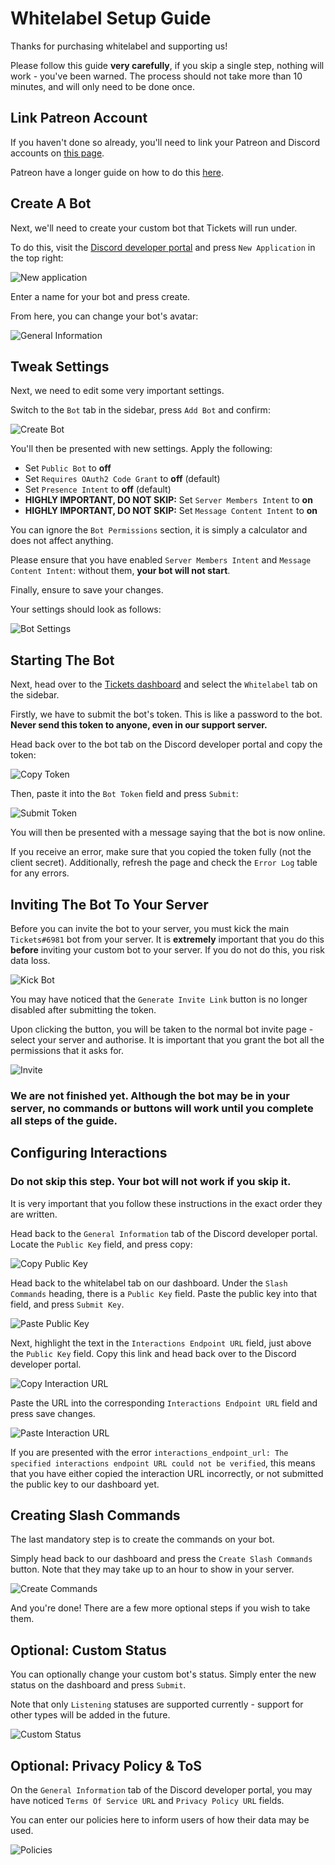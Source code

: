 # Whitelabel Setup Guide
Thanks for purchasing whitelabel and supporting us!

Please follow this guide **very carefully**, if you skip a single step, nothing will work - you've been warned. The process should not take more than 10 minutes, and will only need to be done once.

## Link Patreon Account
If you haven't done so already, you'll need to link your Patreon and Discord accounts on [this page](https://www.patreon.com/settings/apps).

Patreon have a longer guide on how to do this [here](https://support.patreon.com/hc/en-us/articles/212052266-Get-my-Discord-role).

## Create A Bot
Next, we'll need to create your custom bot that Tickets will run under.

To do this, visit the [Discord developer portal](https://discord.com/developers/applications) and press `New Application` in the top right:

![New application](/img/whitelabel/new_application.webp)

Enter a name for your bot and press create.

From here, you can change your bot's avatar:

![General Information](/img/whitelabel/general_information.webp)

## Tweak Settings
Next, we need to edit some very important settings.

Switch to the `Bot` tab in the sidebar, press `Add Bot` and confirm:

![Create Bot](/img/whitelabel/create_bot.webp)

You'll then be presented with new settings. Apply the following:
- Set `Public Bot` to **off**
- Set `Requires OAuth2 Code Grant` to **off** (default)
- Set `Presence Intent` to **off** (default)
- **HIGHLY IMPORTANT, DO NOT SKIP:** Set `Server Members Intent` to **on**
- **HIGHLY IMPORTANT, DO NOT SKIP:** Set `Message Content Intent` to **on**

You can ignore the `Bot Permissions` section, it is simply a calculator and does not affect anything.

Please ensure that you have enabled `Server Members Intent` and `Message Content Intent`: without them, **your bot will not start**.

Finally, ensure to save your changes.

Your settings should look as follows:

![Bot Settings](/img/whitelabel/bot_settings.webp)

## Starting The Bot
Next, head over to the [Tickets dashboard]( https://panel.ticketsbot.net/whitelabel) and select the `Whitelabel` tab on the sidebar.

Firstly, we have to submit the bot's token. This is like a password to the bot. **Never send this token to anyone, even in our support server.**

Head back over to the bot tab on the Discord developer portal and copy the token:

![Copy Token](/img/whitelabel/copy_token.webp)

Then, paste it into the `Bot Token` field and press `Submit`:

![Submit Token](/img/whitelabel/submit_token.webp)

You will then be presented with a message saying that the bot is now online.

If you receive an error, make sure that you copied the token fully (not the client secret). Additionally, refresh the page and check the `Error Log` table for any errors.

## Inviting The Bot To Your Server
Before you can invite the bot to your server, you must kick the main `Tickets#6981` bot from your server. It is **extremely** important that you do this **before** inviting your custom bot to your server. If you do not do this, you risk data loss.

![Kick Bot](/img/whitelabel/kick_bot.webp)

You may have noticed that the `Generate Invite Link` button is no longer disabled after submitting the token.

Upon clicking the button, you will be taken to the normal bot invite page - select your server and authorise. It is important that you grant the bot all the permissions that it asks for.

![Invite](/img/whitelabel/invite.webp)

### We are not finished yet. Although the bot may be in your server, no commands or buttons will work until you complete all steps of the guide.

## Configuring Interactions

### Do not skip this step. Your bot will not work if you skip it. 

It is very important that you follow these instructions in the exact order they are written.
 
Head back to the `General Information` tab of the Discord developer portal. Locate the `Public Key` field, and press copy:

![Copy Public Key](/img/whitelabel/public_key_copy.webp)

Head back to the whitelabel tab on our dashboard. Under the `Slash Commands` heading, there is a `Public Key` field. Paste the public key into that field, and press `Submit Key`.

![Paste Public Key](/img/whitelabel/public_key_paste.webp)

Next, highlight the text in the `Interactions Endpoint URL` field, just above the `Public Key` field. Copy this link and head back over to the Discord developer portal.

![Copy Interaction URL](/img/whitelabel/interaction_url_copy.webp)

Paste the URL into the corresponding `Interactions Endpoint URL` field and press save changes.

![Paste Interaction URL](/img/whitelabel/interaction_url_paste.webp)

If you are presented with the error `interactions_endpoint_url: The specified interactions endpoint URL could not be verified`, this means that you have either copied the interaction URL incorrectly, or not submitted the public key to our dashboard yet.

## Creating Slash Commands
The last mandatory step is to create the commands on your bot.

Simply head back to our dashboard and press the `Create Slash Commands` button. Note that they may take up to an hour to show in your server.

![Create Commands](/img/whitelabel/create_commands.webp)

And you're done! There are a few more optional steps if you wish to take them.

## Optional: Custom Status
You can optionally change your custom bot's status. Simply enter the new status on the dashboard and press `Submit`.

Note that only `Listening` statuses are supported currently - support for other types will be added in the future.

![Custom Status](/img/whitelabel/custom_status.webp)

## Optional: Privacy Policy & ToS
On the `General Information` tab of the Discord developer portal, you may have noticed `Terms Of Service URL` and `Privacy Policy URL` fields.

You can enter our policies here to inform users of how their data may be used.

![Policies](/img/whitelabel/policies.webp)
